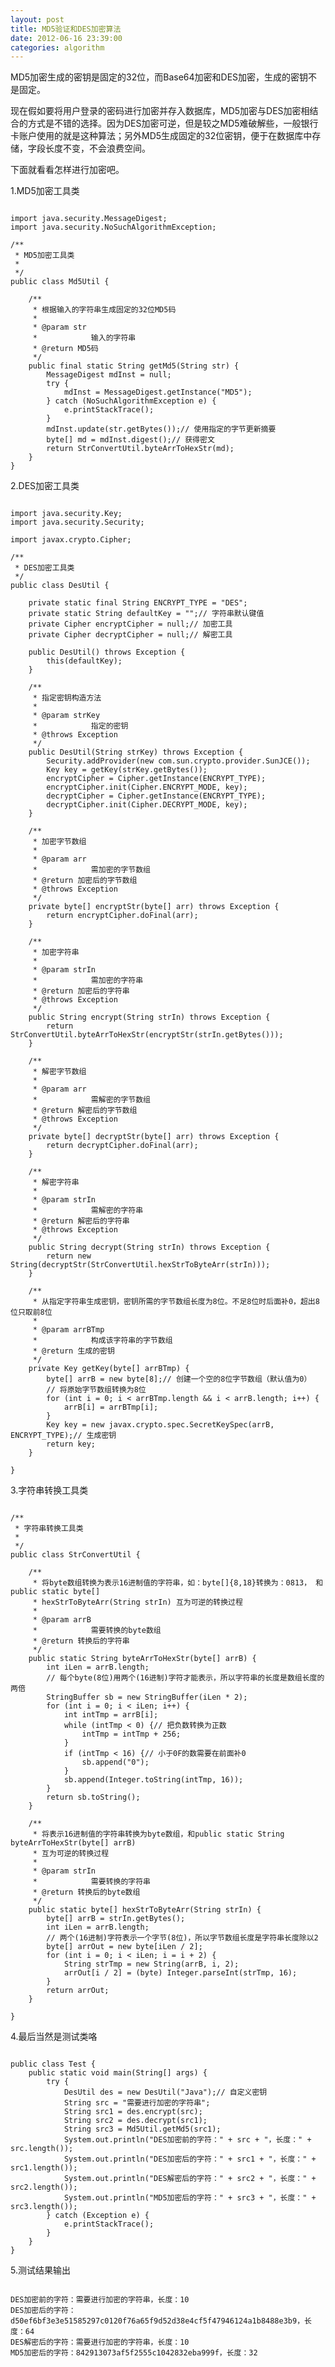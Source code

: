 ```yaml
---
layout: post
title: MD5验证和DES加密算法
date: 2012-06-16 23:39:00
categories: algorithm
---
```


MD5加密生成的密钥是固定的32位，而Base64加密和DES加密，生成的密钥不是固定。

现在假如要将用户登录的密码进行加密并存入数据库，MD5加密与DES加密相结合的方式是不错的选择。因为DES加密可逆，但是较之MD5难破解些，一般银行卡账户使用的就是这种算法；另外MD5生成固定的32位密钥，便于在数据库中存储，字段长度不变，不会浪费空间。

下面就看看怎样进行加密吧。

1.MD5加密工具类

<pre><code>
import java.security.MessageDigest;
import java.security.NoSuchAlgorithmException;

/**
 * MD5加密工具类
 * 
 */
public class Md5Util {

	/**
	 * 根据输入的字符串生成固定的32位MD5码
	 * 
	 * @param str
	 *            输入的字符串
	 * @return MD5码
	 */
	public final static String getMd5(String str) {
		MessageDigest mdInst = null;
		try {
			mdInst = MessageDigest.getInstance("MD5");
		} catch (NoSuchAlgorithmException e) {
			e.printStackTrace();
		}
		mdInst.update(str.getBytes());// 使用指定的字节更新摘要
		byte[] md = mdInst.digest();// 获得密文
		return StrConvertUtil.byteArrToHexStr(md);
	}
}
</pre></code>

2.DES加密工具类

<pre><code>
import java.security.Key;
import java.security.Security;

import javax.crypto.Cipher;

/**
 * DES加密工具类
 */
public class DesUtil {

	private static final String ENCRYPT_TYPE = "DES";
	private static String defaultKey = "";// 字符串默认键值
	private Cipher encryptCipher = null;// 加密工具
	private Cipher decryptCipher = null;// 解密工具

	public DesUtil() throws Exception {
		this(defaultKey);
	}

	/**
	 * 指定密钥构造方法
	 * 
	 * @param strKey
	 *            指定的密钥
	 * @throws Exception
	 */
	public DesUtil(String strKey) throws Exception {
		Security.addProvider(new com.sun.crypto.provider.SunJCE());
		Key key = getKey(strKey.getBytes());
		encryptCipher = Cipher.getInstance(ENCRYPT_TYPE);
		encryptCipher.init(Cipher.ENCRYPT_MODE, key);
		decryptCipher = Cipher.getInstance(ENCRYPT_TYPE);
		decryptCipher.init(Cipher.DECRYPT_MODE, key);
	}

	/**
	 * 加密字节数组
	 * 
	 * @param arr
	 *            需加密的字节数组
	 * @return 加密后的字节数组
	 * @throws Exception
	 */
	private byte[] encryptStr(byte[] arr) throws Exception {
		return encryptCipher.doFinal(arr);
	}

	/**
	 * 加密字符串
	 * 
	 * @param strIn
	 *            需加密的字符串
	 * @return 加密后的字符串
	 * @throws Exception
	 */
	public String encrypt(String strIn) throws Exception {
		return StrConvertUtil.byteArrToHexStr(encryptStr(strIn.getBytes()));
	}

	/**
	 * 解密字节数组
	 * 
	 * @param arr
	 *            需解密的字节数组
	 * @return 解密后的字节数组
	 * @throws Exception
	 */
	private byte[] decryptStr(byte[] arr) throws Exception {
		return decryptCipher.doFinal(arr);
	}

	/**
	 * 解密字符串
	 * 
	 * @param strIn
	 *            需解密的字符串
	 * @return 解密后的字符串
	 * @throws Exception
	 */
	public String decrypt(String strIn) throws Exception {
		return new String(decryptStr(StrConvertUtil.hexStrToByteArr(strIn)));
	}

	/**
	 * 从指定字符串生成密钥，密钥所需的字节数组长度为8位。不足8位时后面补0，超出8位只取前8位
	 * 
	 * @param arrBTmp
	 *            构成该字符串的字节数组
	 * @return 生成的密钥
	 */
	private Key getKey(byte[] arrBTmp) {
		byte[] arrB = new byte[8];// 创建一个空的8位字节数组（默认值为0）
		// 将原始字节数组转换为8位
		for (int i = 0; i < arrBTmp.length && i < arrB.length; i++) {
			arrB[i] = arrBTmp[i];
		}
		Key key = new javax.crypto.spec.SecretKeySpec(arrB, ENCRYPT_TYPE);// 生成密钥
		return key;
	}

}
</pre></code>

3.字符串转换工具类

<pre><code>
/**
 * 字符串转换工具类
 * 
 */
public class StrConvertUtil {

	/**
	 * 将byte数组转换为表示16进制值的字符串，如：byte[]{8,18}转换为：0813， 和public static byte[]
	 * hexStrToByteArr(String strIn) 互为可逆的转换过程
	 * 
	 * @param arrB
	 *            需要转换的byte数组
	 * @return 转换后的字符串
	 */
	public static String byteArrToHexStr(byte[] arrB) {
		int iLen = arrB.length;
		// 每个byte(8位)用两个(16进制)字符才能表示，所以字符串的长度是数组长度的两倍
		StringBuffer sb = new StringBuffer(iLen * 2);
		for (int i = 0; i < iLen; i++) {
			int intTmp = arrB[i];
			while (intTmp < 0) {// 把负数转换为正数
				intTmp = intTmp + 256;
			}
			if (intTmp < 16) {// 小于0F的数需要在前面补0
				sb.append("0");
			}
			sb.append(Integer.toString(intTmp, 16));
		}
		return sb.toString();
	}

	/**
	 * 将表示16进制值的字符串转换为byte数组，和public static String byteArrToHexStr(byte[] arrB)
	 * 互为可逆的转换过程
	 * 
	 * @param strIn
	 *            需要转换的字符串
	 * @return 转换后的byte数组
	 */
	public static byte[] hexStrToByteArr(String strIn) {
		byte[] arrB = strIn.getBytes();
		int iLen = arrB.length;
		// 两个(16进制)字符表示一个字节(8位)，所以字节数组长度是字符串长度除以2
		byte[] arrOut = new byte[iLen / 2];
		for (int i = 0; i < iLen; i = i + 2) {
			String strTmp = new String(arrB, i, 2);
			arrOut[i / 2] = (byte) Integer.parseInt(strTmp, 16);
		}
		return arrOut;
	}

}
</pre></code>

4.最后当然是测试类咯

<pre><code>
public class Test {
	public static void main(String[] args) {
		try {
			DesUtil des = new DesUtil("Java");// 自定义密钥
			String src = "需要进行加密的字符串";
			String src1 = des.encrypt(src);
			String src2 = des.decrypt(src1);
			String src3 = Md5Util.getMd5(src1);
			System.out.println("DES加密前的字符：" + src + "，长度：" + src.length());
			System.out.println("DES加密后的字符：" + src1 + "，长度：" + src1.length());
			System.out.println("DES解密后的字符：" + src2 + "，长度：" + src2.length());
			System.out.println("MD5加密后的字符：" + src3 + "，长度：" + src3.length());
		} catch (Exception e) {
			e.printStackTrace();
		}
	}
}
</pre></code>

5.测试结果输出

<pre><code>
DES加密前的字符：需要进行加密的字符串，长度：10
DES加密后的字符：d50ef6bf3e3e51585297c0120f76a65f9d52d38e4cf5f47946124a1b8488e3b9，长度：64
DES解密后的字符：需要进行加密的字符串，长度：10
MD5加密后的字符：842913073af5f2555c1042832eba999f，长度：32
</pre></code>
